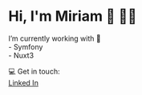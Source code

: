 # Hi, I'm Miriam 🖖 👩‍💻

I’m currently working with 👀  
    - Symfony  
    - Nuxt3
       
💻 Get in touch:  
   [Linked In](https://www.linkedin.com/in/miriam-m%C3%BCller-bb1920200/)
              
   


<!--
**shushiro/shushiro** is a ✨ _special_ ✨ repository because its `README.md` (this file) appears on your GitHub profile.

Here are some ideas to get you started:

- 🔭 I’m currently working on ...
- 🌱 I’m currently learning ...
- 👯 I’m looking to collaborate on ...
- 🤔 I’m looking for help with ...
- 💬 Ask me about ...
- 📫 How to reach me: ...
- 😄 Pronouns: ...
- ⚡ Fun fact: ...
-->
